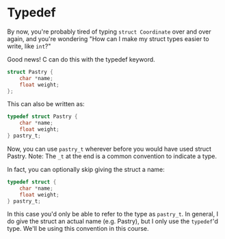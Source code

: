 # Typedef

By now, you're probably tired of typing `struct Coordinate` over and over again, and you're wondering "How can I make my struct types easier to write, like `int`?"

Good news! C can do this with the typedef keyword.

```c
struct Pastry {
    char *name;
    float weight;
};
```

This can also be written as:

```c
typedef struct Pastry {
    char *name;
    float weight;
} pastry_t;
```

Now, you can use `pastry_t` wherever before you would have used struct Pastry. Note: The `_t` at the end is a common convention to indicate a type.

In fact, you can optionally skip giving the struct a name:

```c
typedef struct {
    char *name;
    float weight;
} pastry_t;
```

In this case you'd only be able to refer to the type as `pastry_t`. In general, I do give the struct an actual name (e.g. Pastry), but I only use the `typedef`'d type. We'll be using this convention in this course.

